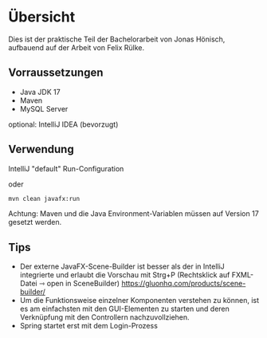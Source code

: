 # Übersicht

Dies ist der praktische Teil der Bachelorarbeit von Jonas Hönisch, aufbauend auf der Arbeit von Felix Rülke.

## Vorraussetzungen

- Java JDK 17
- Maven
- MySQL Server

optional: IntelliJ IDEA (bevorzugt)

## Verwendung

IntelliJ "default" Run-Configuration

oder

```bash
mvn clean javafx:run
```

Achtung: Maven und die Java Environment-Variablen müssen auf Version 17 gesetzt werden.

## Tips

- Der externe JavaFX-Scene-Builder ist besser als der in IntelliJ integrierte und erlaubt die Vorschau mit Strg+P (Rechtsklick auf FXML-Datei ⇾ open in SceneBuilder) https://gluonhq.com/products/scene-builder/
- Um die Funktionsweise einzelner Komponenten verstehen zu können, ist es am einfachsten mit den GUI-Elementen zu starten und deren Verknüpfung mit den Controllern nachzuvollziehen.
- Spring startet erst mit dem Login-Prozess
